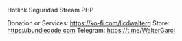 Hotlink Seguridad Stream PHP

Donation or Services: https://ko-fi.com/licdwalterg
Store: https://bundlecode.com
Telegram: https://t.me/WalterGarci
